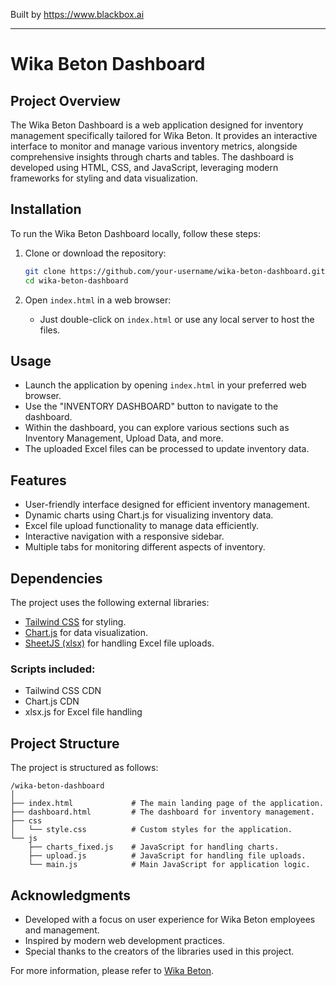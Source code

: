
Built by https://www.blackbox.ai

---

# Wika Beton Dashboard

## Project Overview
The Wika Beton Dashboard is a web application designed for inventory management specifically tailored for Wika Beton. It provides an interactive interface to monitor and manage various inventory metrics, alongside comprehensive insights through charts and tables. The dashboard is developed using HTML, CSS, and JavaScript, leveraging modern frameworks for styling and data visualization.

## Installation
To run the Wika Beton Dashboard locally, follow these steps:

1. Clone or download the repository:
   ```bash
   git clone https://github.com/your-username/wika-beton-dashboard.git
   cd wika-beton-dashboard
   ```

2. Open `index.html` in a web browser:
   - Just double-click on `index.html` or use any local server to host the files.

## Usage
- Launch the application by opening `index.html` in your preferred web browser.
- Use the "INVENTORY DASHBOARD" button to navigate to the dashboard.
- Within the dashboard, you can explore various sections such as Inventory Management, Upload Data, and more.
- The uploaded Excel files can be processed to update inventory data.

## Features
- User-friendly interface designed for efficient inventory management.
- Dynamic charts using Chart.js for visualizing inventory data.
- Excel file upload functionality to manage data efficiently.
- Interactive navigation with a responsive sidebar.
- Multiple tabs for monitoring different aspects of inventory.

## Dependencies
The project uses the following external libraries:
- [Tailwind CSS](https://tailwindcss.com/) for styling.
- [Chart.js](https://www.chartjs.org/) for data visualization.
- [SheetJS (xlsx)](https://sheetjs.com/) for handling Excel file uploads.

### Scripts included:
- Tailwind CSS CDN
- Chart.js CDN
- xlsx.js for Excel file handling

## Project Structure
The project is structured as follows:

```
/wika-beton-dashboard
│
├── index.html             # The main landing page of the application.
├── dashboard.html         # The dashboard for inventory management.
├── css
│   └── style.css          # Custom styles for the application.
└── js
    ├── charts_fixed.js    # JavaScript for handling charts.
    ├── upload.js          # JavaScript for handling file uploads.
    └── main.js            # Main JavaScript for application logic.
```

## Acknowledgments
- Developed with a focus on user experience for Wika Beton employees and management.
- Inspired by modern web development practices.
- Special thanks to the creators of the libraries used in this project.

For more information, please refer to [Wika Beton](https://www.wika-beton.co.id).